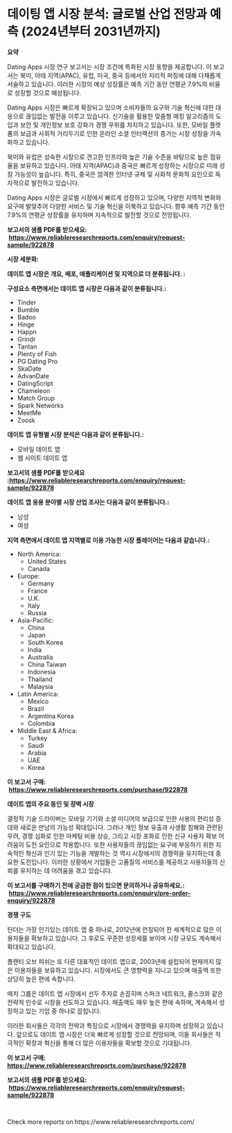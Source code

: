 <p><h1>데이팅 앱 시장 분석: 글로벌 산업 전망과 예측 (2024년부터 2031년까지)</h1></p><p><strong>요약</strong></p>
<p><p>Dating Apps 시장 연구 보고서는 시장 조건에 특화된 시장 동향을 제공합니다. 이 보고서는 북미, 아태 지역(APAC), 유럽, 미국, 중국 등에서의 지리적 퍼징에 대해 다채롭게 서술하고 있습니다. 이러한 시장의 예상 성장률은 예측 기간 동안 연평균 7.9%의 비율로 성장할 것으로 예상됩니다.</p><p>Dating Apps 시장은 빠르게 확장되고 있으며 소비자들의 요구와 기술 혁신에 대한 대응으로 끊임없는 발전을 이루고 있습니다. 신기술을 활용한 맞춤형 매칭 알고리즘의 도입과 보안 및 개인정보 보호 강화가 경쟁 우위를 차지하고 있습니다. 또한, 모바일 플랫폼의 보급과 사회적 거리두기로 인한 온라인 소셜 인터랙션의 증가는 시장 성장을 가속화하고 있습니다.</p><p>북미와 유럽은 성숙한 시장으로 견고한 인프라와 높은 기술 수준을 바탕으로 높은 점유율을 보유하고 있습니다. 아태 지역(APAC)과 중국은 빠르게 성장하는 시장으로 미래 성장 가능성이 높습니다. 특히, 중국은 엄격한 인터넷 규제 및 사회적 문화적 요인으로 독자적으로 발전하고 있습니다.</p><p>Dating Apps 시장은 글로벌 시장에서 빠르게 성장하고 있으며, 다양한 지역적 변화와 요구에 발맞추어 다양한 서비스 및 기술 혁신을 이룩하고 있습니다. 향후 예측 기간 동안 7.9%의 연평균 성장률을 유지하며 지속적으로 발전할 것으로 전망됩니다.</p></p>
<p><strong>보고서의 샘플 PDF를 받으세요: &nbsp;<a href="https://www.reliableresearchreports.com/enquiry/request-sample/922878">https://www.reliableresearchreports.com/enquiry/request-sample/922878</a></strong></p>
<p><strong>시장 세분화:</strong></p>
<p><strong> 데이트 앱 시장은 개요, 배포, 애플리케이션 및 지역으로 더 분류됩니다. :</strong></p>
<p><strong>구성요소 측면에서는 데이트 앱 시장은 다음과 같이 분류됩니다.:</strong></p>
<p><ul><li>Tinder</li><li>Bumble</li><li>Badoo</li><li>Hinge</li><li>Happn</li><li>Grindr</li><li>Tantan</li><li>Plenty of Fish</li><li>PG Dating Pro</li><li>SkaDate</li><li>AdvanDate</li><li>DatingScript</li><li>Chameleon</li><li>Match Group</li><li>Spark Networks</li><li>MeetMe</li><li>Zoosk</li></ul></p>
<p><strong> 데이트 앱 유형별 시장 분석은 다음과 같이 분류됩니다.:</strong></p>
<p><ul><li>모바일 데이트 앱</li><li>웹 사이트 데이트 앱</li></ul></p>
<p><strong>보고서의 샘플 PDF를 받으세요 :<a href="https://www.reliableresearchreports.com/enquiry/request-sample/922878">https://www.reliableresearchreports.com/enquiry/request-sample/922878</a></strong></p>
<p><strong> 데이트 앱 응용 분야별 시장 산업 조사는 다음과 같이 분류됩니다.:</strong></p>
<p><ul><li>남성</li><li>여성</li></ul></p>
<p><strong>지역 측면에서 데이트 앱 지역별로 이용 가능한 시장 플레이어는 다음과 같습니다.:</strong></p>
<p><ul>
    <li>
        North America:
        <ul>
            <li>United States</li>
            <li>Canada</li>
        </ul>
    </li>
    <li>
        Europe:
        <ul>
            <li>Germany</li>
            <li>France</li>
            <li>U.K.</li>
            <li>Italy</li>
            <li>Russia</li>
        </ul>
    </li>
    <li>
        Asia-Pacific:
        <ul>
            <li>China</li>
            <li>Japan</li>
            <li>South Korea</li>
            <li>India</li>
            <li>Australia</li>
            <li>China Taiwan</li>
            <li>Indonesia</li>
            <li>Thailand</li>
            <li>Malaysia</li>
        </ul>
    </li>
    <li>
        Latin America:
        <ul>
            <li>Mexico</li>
            <li>Brazil</li>
            <li>Argentina Korea</li>
            <li>Colombia</li>
        </ul>
    </li>
    <li>
        Middle East & Africa:
        <ul>
            <li>Turkey</li>
            <li>Saudi</li>
            <li>Arabia</li>
            <li>UAE</li>
            <li>Korea</li>
        </ul>
    </li>
    </ul></p>
<p><strong>이 보고서 구매: &nbsp;<a href="https://www.reliableresearchreports.com/purchase/922878">https://www.reliableresearchreports.com/purchase/922878</a></strong></p>
<p><strong>데이트 앱의 주요 동인 및 장벽 시장</strong></p>
<p><p>결정적 기술 드라이버는 모바일 기기와 소셜 미디어의 보급으로 인한 사용의 편리성 증대와 새로운 만남의 가능성 확대입니다. 그러나 개인 정보 유출과 사생활 침해와 관련된 우려, 경쟁 심화로 인한 마케팅 비용 상승, 그리고 시장 포화로 인한 신규 사용자 확보 어려움이 도전 요인으로 작용합니다. 또한 사용자들의 끊임없는 요구에 부응하기 위한 지속적인 혁신과 인기 있는 기능을 개발하는 것 역시 시장에서의 경쟁력을 유지하는데 중요한 도전입니다. 이러한 상황에서 기업들은 고품질의 서비스를 제공하고 사용자들의 신뢰를 유지하는 데 어려움을 겪고 있습니다.</p></p>
<p><strong>이 보고서를 구매하기 전에 궁금한 점이 있으면 문의하거나 공유하세요.: &nbsp;<a href="https://www.reliableresearchreports.com/enquiry/pre-order-enquiry/922878">https://www.reliableresearchreports.com/enquiry/pre-order-enquiry/922878</a></strong></p>
<p><strong>경쟁 구도</strong></p>
<p><p>틴더는 가장 인기있는 데이트 앱 중 하나로, 2012년에 런칭되어 전 세계적으로 많은 이용자들을 확보하고 있습니다. 그 후로도 꾸준한 성장세를 보이며 시장 규모도 계속해서 확대되고 있습니다.</p><p>플랜티 오브 피쉬는 또 다른 대표적인 데이트 앱으로, 2003년에 설립되어 현재까지 많은 이용자들을 보유하고 있습니다. 시장에서도 큰 영향력을 지니고 있으며 매출액 또한 상당히 높은 편에 속합니다.</p><p>매치 그룹은 데이트 앱 시장에서 선두 주자로 손꼽히며 스파크 네트워크, 줄스크와 같은 전략적 인수로 시장을 선도하고 있습니다. 매출액도 매우 높은 편에 속하며, 계속해서 성장하고 있는 기업 중 하나로 꼽힙니다.</p><p>이러한 회사들은 각각의 전략과 특징으로 시장에서 경쟁력을 유지하며 성장하고 있습니다. 앞으로도 데이트 앱 시장은 더욱 빠르게 성장할 것으로 전망되며, 이들 회사들은 적극적인 확장과 혁신을 통해 더 많은 이용자들을 확보할 것으로 기대됩니다.</p></p>
<p><strong>이 보고서 구매: &nbsp; <a href="https://www.reliableresearchreports.com/purchase/922878">https://www.reliableresearchreports.com/purchase/922878</a></strong></p>
<p><strong>보고서의 샘플 PDF를 받으세요: &nbsp;<a href="https://www.reliableresearchreports.com/enquiry/request-sample/922878">https://www.reliableresearchreports.com/enquiry/request-sample/922878</a></strong><strong></strong></p>
<p>&nbsp;</p>
<p>Check more reports on https://www.reliableresearchreports.com/</p>